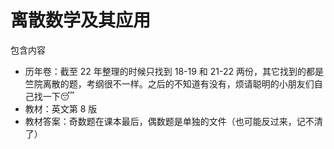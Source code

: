 # 离散数学及其应用

包含内容
- 历年卷：截至 22 年整理的时候只找到 18-19 和 21-22 两份，其它找到的都是竺院离散的题，考纲很不一样。之后的不知道有没有，烦请聪明的小朋友们自己找一下😴
- 教材：英文第 8 版
- 教材答案：奇数题在课本最后，偶数题是单独的文件（也可能反过来，记不清了）
